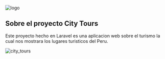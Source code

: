 ![logo](https://github.com/02652/final_work_dawiii/assets/97412173/8a811de4-c879-4345-a1e9-8905dfa6a0a5)

## Sobre el proyecto City Tours

Este proyecto hecho en Laravel es una aplicacion web sobre el turismo la cual nos mostrara los lugares turisticos del Peru.

![city_tours](https://github.com/02652/final_work_dawiii/assets/97412173/a16286ce-14a9-4fcc-93c1-549222cf224b)
